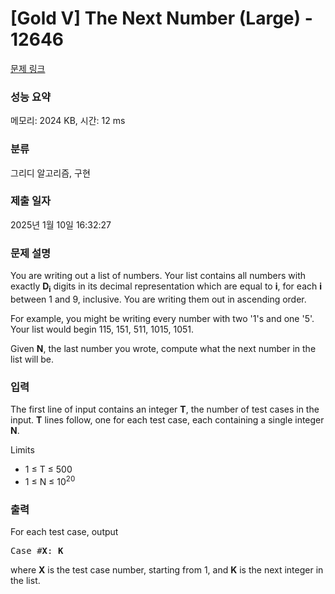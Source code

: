 # [Gold V] The Next Number (Large) - 12646 

[문제 링크](https://www.acmicpc.net/problem/12646) 

### 성능 요약

메모리: 2024 KB, 시간: 12 ms

### 분류

그리디 알고리즘, 구현

### 제출 일자

2025년 1월 10일 16:32:27

### 문제 설명

<p>You are writing out a list of numbers. Your list contains all numbers with exactly <strong>D<sub>i</sub></strong> digits in its decimal representation which are equal to <strong>i</strong>, for each <strong>i</strong> between 1 and 9, inclusive. You are writing them out in ascending order.</p>

<p>For example, you might be writing every number with two '1's and one '5'. Your list would begin 115, 151, 511, 1015, 1051.</p>

<p>Given <strong>N</strong>, the last number you wrote, compute what the next number in the list will be.</p>

### 입력 

 <p>The first line of input contains an integer <strong>T</strong>, the number of test cases in the input. <strong>T</strong> lines follow, one for each test case, each containing a single integer <strong>N</strong>.</p>

<p>Limits</p>

<ul>
	<li>1 ≤ T ≤ 500</li>
	<li>1 ≤ N ≤ 10<sup>20</sup></li>
</ul>

<div> </div>

### 출력 

 <p>For each test case, output </p>

<pre>Case #<strong>X</strong>: <strong>K</strong></pre>

<p>where <strong>X</strong> is the test case number, starting from 1, and <strong>K</strong> is the next integer in the list.</p>

